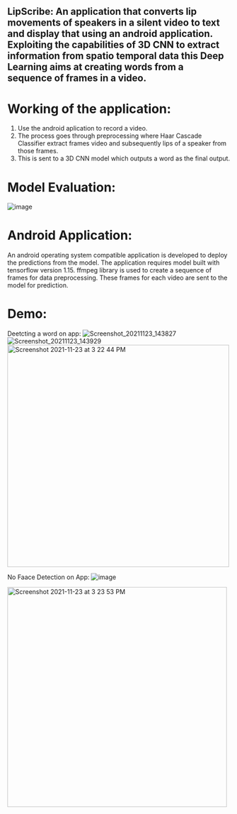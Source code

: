 ## LipScribe: An application that converts lip movements of speakers in a silent video to text and display that using an android application. Exploiting the capabilities of 3D CNN to extract information from spatio temporal data this Deep Learning aims at creating words from a sequence of frames in a video.

# Working of the application:
1. Use the android aplication to record a video.
2. The process goes through preprocessing where Haar Cascade Classifier extract frames video and subsequently lips of a speaker from those frames.
3. This is sent to a 3D CNN model which outputs a word as the final output.

# Model Evaluation:

![image](https://user-images.githubusercontent.com/10840984/143726926-f397b1ab-b195-4f4a-b50c-6edc0cf80a54.png)


# Android Application:
An android operating system compatible application is developed to deploy the predictions from the model. The application requires model built with tensorflow version 1.15. ffmpeg library is used to create a sequence of frames for data preprocessing. These frames for each video are sent to the model for prediction. 

# Demo:
Deetcting a word on app:
![Screenshot_20211123_143827](https://user-images.githubusercontent.com/10840984/143726831-a7cdd624-aadd-458f-a1a0-2990a318baf1.png)
![Screenshot_20211123_143929](https://user-images.githubusercontent.com/10840984/143726841-f88224b0-c95f-4cfd-8051-e5c55b899091.png)
<img width="501" alt="Screenshot 2021-11-23 at 3 22 44 PM" src="https://user-images.githubusercontent.com/10840984/143726901-604f68d9-ccca-474f-935f-caefc8b7b2d6.png">

No Faace Detection on App:
![image](https://user-images.githubusercontent.com/10840984/143727096-ed1a12fc-fe04-451d-b5ab-80a080f321c1.png)

<img width="496" alt="Screenshot 2021-11-23 at 3 23 53 PM" src="https://user-images.githubusercontent.com/10840984/143726904-89e8b691-b5a8-42fe-85b5-4af4f2e5ff24.png">
